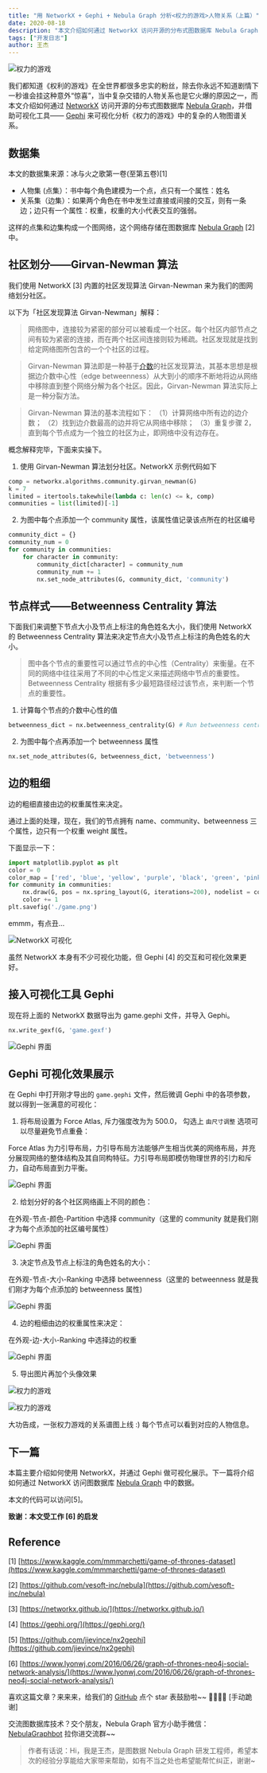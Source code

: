 ```yaml
---
title: "用 NetworkX + Gephi + Nebula Graph 分析<权力的游戏>人物关系（上篇）"
date: 2020-08-18
description: "本文介绍如何通过 NetworkX 访问开源的分布式图数据库 Nebula Graph，并借助可视化工具—— Gephi 来可视化分析《权力的游戏》中的复杂的人物图谱关系。"
tags: ["开发日志"]
author: 王杰
---
```


![权力的游戏](https://www-cdn.nebula-graph.com.cn/nebula-blog/game-of-thrones-01.png)

我们都知道《权利的游戏》在全世界都很多忠实的粉丝，除去你永远不知道剧情下一秒谁会挂这种意外“惊喜”，当中复杂交错的人物关系也是它火爆的原因之一，而本文介绍如何通过 [NetworkX](https://networkx.github.io/) 访问开源的分布式图数据库 [Nebula Graph](https://github.com/vesoft-inc/nebula)，并借助可视化工具—— [Gephi](https://gephi.org/) 来可视化分析《权力的游戏》中的复杂的人物图谱关系。

## 数据集

本文的数据集来源：冰与火之歌第一卷(至第五卷)[1]

- 人物集 (点集）：书中每个角色建模为一个点，点只有一个属性：姓名
- 关系集（边集）：如果两个角色在书中发生过直接或间接的交互，则有一条边；边只有一个属性：权重，权重的大小代表交互的强弱。

这样的点集和边集构成一个图网络，这个网络存储在图数据库 [Nebula Graph](https://github.com/vesoft-inc/nebula) [2]中。

## 社区划分——Girvan-Newman 算法

我们使用 NetworkX [3] 内置的社区发现算法 Girvan-Newman 来为我们的图网络划分社区。

以下为「社区发现算法 Girvan-Newman」解释：

> 网络图中，连接较为紧密的部分可以被看成一个社区。每个社区内部节点之间有较为紧密的连接，而在两个社区间连接则较为稀疏。社区发现就是找到给定网络图所包含的一个个社区的过程。
> 

> Girvan-Newman 算法即是一种基于[介数](https://zh.wikipedia.org/wiki/%E4%BB%8B%E6%95%B0%E4%B8%AD%E5%BF%83%E6%80%A7)的社区发现算法，其基本思想是根据边介数中心性（edge betweenness）从大到小的顺序不断地将边从网络中移除直到整个网络分解为各个社区。因此，Girvan-Newman 算法实际上是一种分裂方法。
> 

> Girvan-Newman 算法的基本流程如下：
> （1）计算网络中所有边的边介数；
> （2）找到边介数最高的边并将它从网络中移除；
> （3）重复步骤 2，直到每个节点成为一个独立的社区为止，即网络中没有边存在。

概念解释完毕，下面来实操下。

1. 使用 Girvan-Newman 算法划分社区。NetworkX 示例代码如下

```python
comp = networkx.algorithms.community.girvan_newman(G)
k = 7
limited = itertools.takewhile(lambda c: len(c) <= k, comp)
communities = list(limited)[-1]
```

2. 为图中每个点添加一个 community 属性，该属性值记录该点所在的社区编号

```python
community_dict = {}
community_num = 0
for community in communities:
    for character in community:
        community_dict[character] = community_num
        community_num += 1
        nx.set_node_attributes(G, community_dict, 'community')
```

## 节点样式——Betweenness Centrality 算法

下面我们来调整下节点大小及节点上标注的角色姓名大小，我们使用 NetworkX 的 Betweenness Centrality 算法来决定节点大小及节点上标注的角色姓名的大小。

> 图中各个节点的重要性可以通过节点的中心性（Centrality）来衡量。在不同的网络中往往采用了不同的中心性定义来描述网络中节点的重要性。Betweenness Centrality 根据有多少最短路径经过该节点，来判断一个节点的重要性。

1. 计算每个节点的介数中心性的值
```python
betweenness_dict = nx.betweenness_centrality(G) # Run betweenness centrality
```

2. 为图中每个点再添加一个 betweenness 属性

```python
nx.set_node_attributes(G, betweenness_dict, 'betweenness')
```

## 边的粗细

边的粗细直接由边的权重属性来决定。

通过上面的处理，现在，我们的节点拥有 name、community、betweenness 三个属性，边只有一个权重 weight 属性。

下面显示一下：

```python
import matplotlib.pyplot as plt
color = 0
color_map = ['red', 'blue', 'yellow', 'purple', 'black', 'green', 'pink']
for community in communities:
    nx.draw(G, pos = nx.spring_layout(G, iterations=200), nodelist = community, node_size = 100, node_color = color_map[color])
    color += 1
plt.savefig('./game.png')
```

emmm，有点丑…

![NetworkX 可视化](https://www-cdn.nebula-graph.com.cn/nebula-blog/networkx.png)

虽然 NetworkX 本身有不少可视化功能，但 Gephi [4] 的交互和可视化效果更好。

## 接入可视化工具 Gephi

现在将上面的 NetworkX 数据导出为 game.gephi 文件，并导入 Gephi。

```python
nx.write_gexf(G, 'game.gexf')
```

![Gephi 界面](https://www-cdn.nebula-graph.com.cn/nebula-blog/gephi-01.jpeg)

## Gephi 可视化效果展示

在 Gephi 中打开刚才导出的 `game.gephi` 文件，然后微调 Gephi 中的各项参数，就以得到一张满意的可视化：

1. 将布局设置为 Force Atlas, 斥力强度改为为 500.0， 勾选上 `由尺寸调整` 选项可以尽量避免节点重叠：

Force Atlas 为力引导布局，力引导布局方法能够产生相当优美的网络布局，并充分展现网络的整体结构及其自同构特征。力引导布局即模仿物理世界的引力和斥力，自动布局直到力平衡。

![Gephi 界面](https://www-cdn.nebula-graph.com.cn/nebula-blog/gephi-02.png)

2. 给划分好的各个社区网络画上不同的颜色：

在外观-节点-颜色-Partition 中选择 community（这里的 community 就是我们刚才为每个点添加的社区编号属性）

![Gephi 界面](https://www-cdn.nebula-graph.com.cn/nebula-blog/gephi-03.png)

3. 决定节点及节点上标注的角色姓名的大小：

在外观-节点-大小-Ranking 中选择 betweenness（这里的 betweenness 就是我们刚才为每个点添加的 betweenness 属性)

![Gephi 界面](https://www-cdn.nebula-graph.com.cn/nebula-blog/gephi-04.png)

4. 边的粗细由边的权重属性来决定：

在外观-边-大小-Ranking 中选择边的权重

![Gephi 界面](https://www-cdn.nebula-graph.com.cn/nebula-blog/gephi-05.png)

5. 导出图片再加个头像效果

![权力的游戏](https://www-cdn.nebula-graph.com.cn/nebula-blog/game-of-thrones-02.png)

![权力的游戏](https://www-cdn.nebula-graph.com.cn/nebula-blog/game-of-thrones-03.png)

大功告成，一张权力游戏的关系谱图上线 :) 每个节点可以看到对应的人物信息。

## 下一篇

本篇主要介绍如何使用 NetworkX，并通过 Gephi 做可视化展示。下一篇将介绍如何通过 NetworkX 访问图数据库 [Nebula Graph](https://github.com/vesoft-inc/nebula) 中的数据。

本文的代码可以访问[5]。

**致谢：本文受工作 [6] 的启发**

## Reference

[1] [https://www.kaggle.com/mmmarchetti/game-of-thrones-dataset](https://www.kaggle.com/mmmarchetti/game-of-thrones-dataset)

[2] [https://github.com/vesoft-inc/nebula](https://github.com/vesoft-inc/nebula)

[3] [https://networkx.github.io/](https://networkx.github.io/)

[4] [https://gephi.org/](https://gephi.org/)

[5] [https://github.com/jievince/nx2gephi](https://github.com/jievince/nx2gephi)

[6] [https://www.lyonwj.com/2016/06/26/graph-of-thrones-neo4j-social-network-analysis/](https://www.lyonwj.com/2016/06/26/graph-of-thrones-neo4j-social-network-analysis/)


喜欢这篇文章？来来来，给我们的 [GitHub](https://github.com/vesoft-inc/nebula) 点个 star 表鼓励啦~~ 🙇‍♂️🙇‍♀️ [手动跪谢]

交流图数据库技术？交个朋友，Nebula Graph 官方小助手微信：[NebulaGraphbot](https://www-cdn.nebula-graph.com.cn/nebula-blog/nbot.png) 拉你进交流群~~

> 作者有话说：Hi，我是王杰，是图数据 Nebula Graph 研发工程师，希望本次的经验分享能给大家带来帮助，如有不当之处也希望能帮忙纠正，谢谢~
